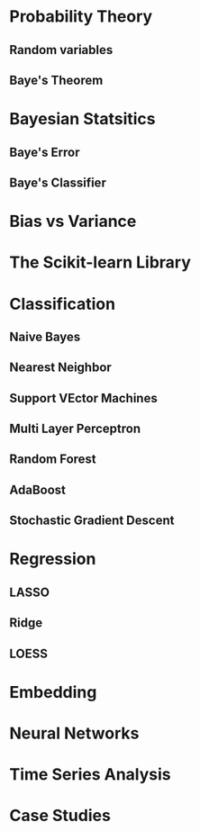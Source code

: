 # Probability Theory

## Random variables

## Baye's Theorem



# Bayesian Statsitics

## Baye's Error

## Baye's Classifier

# Bias vs Variance

# The Scikit-learn Library

# Classification 

## Naive Bayes

## Nearest Neighbor

## Support VEctor Machines

## Multi Layer Perceptron

## Random Forest

## AdaBoost

## Stochastic Gradient Descent


# Regression

## LASSO

## Ridge

## LOESS

# Embedding


# Neural Networks

# Time Series Analysis

# Case Studies